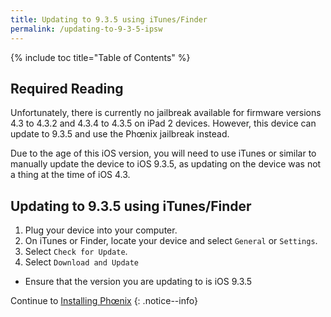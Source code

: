 ```yaml
---
title: Updating to 9.3.5 using iTunes/Finder
permalink: /updating-to-9-3-5-ipsw
---
```


{% include toc title="Table of Contents" %}

## Required Reading

Unfortunately, there is currently no jailbreak available for firmware versions 4.3 to 4.3.2 and 4.3.4 to 4.3.5 on iPad 2 devices. However, this device can update to 9.3.5 and use the Phœnix jailbreak instead.

Due to the age of this iOS version, you will need to use iTunes or similar to manually update the device to iOS 9.3.5, as updating on the device was not a thing at the time of iOS 4.3.

## Updating to 9.3.5 using iTunes/Finder

1. Plug your device into your computer.
1. On iTunes or Finder, locate your device and select `General` or `Settings`.
1. Select `Check for Update`.
1. Select `Download and Update`
  - Ensure that the version you are updating to is iOS 9.3.5

Continue to [Installing Phœnix](installing-phoenix)
{: .notice--info}
